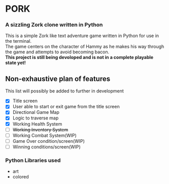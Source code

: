 # PORK
### A sizzling Zork clone written in Python
This is a simple Zork like text adventure game written in Python for use in the terminal. <br />
The game centers on the character of Hammy as he makes his way through the game and attempts to avoid becoming bacon.
<br />
**This project is still being devoloped and is not in a complete playable state yet!**
## Non-exhaustive plan of features
This list will possibly be added to further in development
- [x] Title screen
- [x] User able to start or exit game from the title screen
- [x] Directional Game Map
- [x] Logic to traverse map
- [x] Working Health System
- [ ] ~~Working Inventory System~~
- [ ] Working Combat System(WIP)
- [ ] Game Over condition/screen(WIP)
- [ ] Winning conditions/screen(WIP)
### Python Libraries used
- art
- colored

